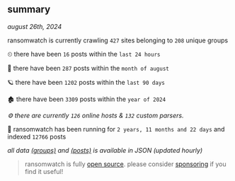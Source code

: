 
## summary
_august 26th, 2024_

ransomwatch is currently crawling `427` sites belonging to `208` unique groups

⏲ there have been `16` posts within the `last 24 hours`

🦈 there have been `287` posts within the `month of august`

🪐 there have been `1202` posts within the `last 90 days`

🏚 there have been `3309` posts within the `year of 2024`

_⚙️ there are currently `126` online hosts & `132` custom parsers._

🦕 ransomwatch has been running for `2 years, 11 months and 22 days` and indexed `12766` posts

_all data  [(groups)](http://ransomwhat.telemetry.ltd/groups) and [(posts)](http://ransomwhat.telemetry.ltd/posts) is available in JSON (updated hourly)_

> ransomwatch is fully [open source](https://github.com/joshhighet/ransomwatch#ransomwatch--). please consider [sponsoring](https://github.com/sponsors/joshhighet) if you find it useful!
